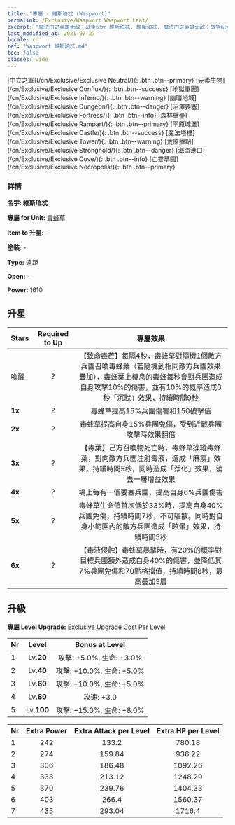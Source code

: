 ```yaml
---
title: "專屬 - 維斯珀忒 (Waspwort)"
permalink: /Exclusive/Waspwort Waspwort Leaf/
excerpt: "魔法门之英雄无敌：战争纪元 維斯珀忒. 維斯珀忒. 魔法门之英雄无敌：战争纪元 專屬 維斯珀忒. 毒蜂草 專屬."
last_modified_at: 2021-07-27
locale: cn
ref: "Waspwort 維斯珀忒.md"
toc: false
classes: wide
---
```

 [中立之軍](/cn/Exclusive/Exclusive Neutral/){: .btn .btn--primary} [元素生物](/cn/Exclusive/Exclusive Conflux/){: .btn .btn--success} [地獄軍團](/cn/Exclusive/Exclusive Inferno/){: .btn .btn--warning} [幽暗地城](/cn/Exclusive/Exclusive Dungeon/){: .btn .btn--danger} [沼澤要塞](/cn/Exclusive/Exclusive Fortress/){: .btn .btn--info} [森林壁壘](/cn/Exclusive/Exclusive Rampart/){: .btn .btn--primary} [平原城堡](/cn/Exclusive/Exclusive Castle/){: .btn .btn--success} [魔法塔樓](/cn/Exclusive/Exclusive Tower/){: .btn .btn--warning} [荒原據點](/cn/Exclusive/Exclusive Stronghold/){: .btn .btn--danger} [海盜港口](/cn/Exclusive/Exclusive Cove/){: .btn .btn--info} [亡靈墓園](/cn/Exclusive/Exclusive Necropolis/){: .btn .btn--primary} 

### 詳情
 **名字: 維斯珀忒** 

 **專屬 for Unit:** [毒蜂草](/cn/units/Waspwort/) 

 **Item to 升星:** -

 **塗裝:** -

 **Type:** 遠距

 **Open:** -

 **Power:** 1610

## 升星

  |     Stars    |  Required to Up | 專屬效果 |
  |:-------------|:---------------:|:---------------:|
  |  喚醒  | ? | 【致命毒芒】每隔4秒，毒蜂草對隨機1個敵方兵團召喚毒蜂葉（若隨機到相同敵方兵團效果疊加），毒蜂葉上棲息的毒蜂每秒會對兵團造成自身攻擊10%的傷害，並有10%的概率造成3秒「沉默」效果，持續時間9秒 |
  | **1x** <i class="fas fa-star"/> | ? | 毒蜂草提高15%兵團傷害和150破擊值 |
  | **2x** <i class="fas fa-star"/> | ? | 毒蜂草提高自身15%兵團免傷，受到近戰兵團攻擊時效果翻倍 |
  | **3x** <i class="fas fa-star"/> | ? | 【毒葉】己方召喚物死亡時，毒蜂草操縱毒蜂葉，對向敵方兵團注射毒液，造成「麻痹」效果，持續時間5秒，同時造成「淨化」效果，消去一層增益效果 |
  | **4x** <i class="fas fa-star"/> | ? | 場上每有一個要塞兵團，提高自身6%兵團傷害 |
  | **5x** <i class="fas fa-star"/> | ? | 毒蜂草生命值首次低於33%時，提高自身40%兵團免傷，持續時間7秒，不可驅散。同時對自身小範圍內的敵方兵團造成「眩暈」效果，持續時間5秒 |
  | **6x** <i class="fas fa-star"/> | ? | 【毒液侵蝕】毒蜂草暴擊時，有20%的概率對目標兵團額外造成自身40%的傷害，並降低其7%兵團免傷和70點格擋值，持續時間8秒，最高疊加3層 |


## 升級
 **專屬 Level Upgrade:** [Exclusive Upgrade Cost Per Level](/Exclusive/ExclusiveUpgradeCostPerLevel/)

  |  Nr  |   Level  | Bonus at Level |
  |:-----|:--------:|:--------------:|
  | 1 | Lv.**20** | 攻擊: +5.0%, 生命: +3.0% |
  | 2 | Lv.**40** | 攻擊: +10.0%, 生命: +5.0% |
  | 3 | Lv.**60** | 攻擊: +10.0%, 生命: +5.0% |
  | 4 | Lv.**80** | 攻速: +3.0 |
  | 5 | Lv.**100** | 攻擊: +15.0%, 生命: +8.0% |


  |  Nr  |  Extra Power | Extra Attack per Level | Extra HP per Level |
  |:-----|:--------:|:--------:|:--------:|
  | 1 | 242 | 133.2 | 780.18 |
  | 2 | 274 | 159.84 | 936.22 |
  | 3 | 306 | 186.48 | 1092.26 |
  | 4 | 338 | 213.12 | 1248.29 |
  | 5 | 370 | 239.76 | 1404.33 |
  | 6 | 403 | 266.4 | 1560.37 |
  | 7 | 435 | 293.04 | 1716.4 |


